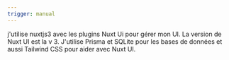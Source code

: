 ```yaml
---
trigger: manual
---
```


j'utilise nuxtjs3 avec les plugins Nuxt Ui pour gérer mon UI. La version de Nuxt UI est la v 3.
J'utilise Prisma et SQLite pour les bases de données et aussi Tailwind CSS pour aider avec Nuxt UI.